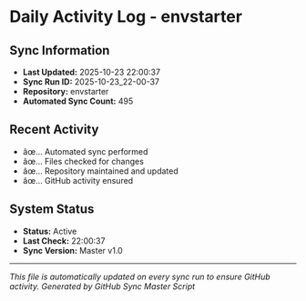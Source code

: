 ﻿# Daily Activity Log - envstarter

## Sync Information
- **Last Updated:** 2025-10-23 22:00:37
- **Sync Run ID:** 2025-10-23_22-00-37
- **Repository:** envstarter
- **Automated Sync Count:** 495

## Recent Activity
- âœ… Automated sync performed
- âœ… Files checked for changes
- âœ… Repository maintained and updated
- âœ… GitHub activity ensured

## System Status
- **Status:** Active
- **Last Check:** 22:00:37
- **Sync Version:** Master v1.0

---
*This file is automatically updated on every sync run to ensure GitHub activity.*
*Generated by GitHub Sync Master Script*

